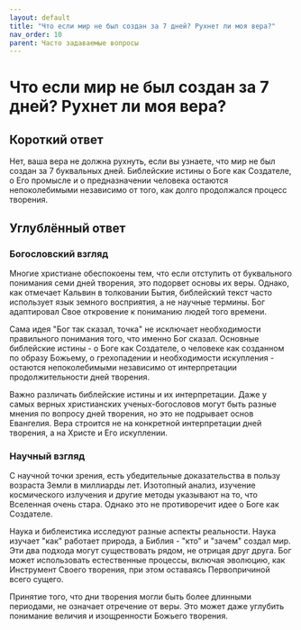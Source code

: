 ```yaml
---
layout: default
title: "Что если мир не был создан за 7 дней? Рухнет ли моя вера?"
nav_order: 10
parent: Часто задаваемые вопросы
---
```


# Что если мир не был создан за 7 дней? Рухнет ли моя вера?

## Короткий ответ

Нет, ваша вера не должна рухнуть, если вы узнаете, что мир не был создан за 7 буквальных дней. Библейские истины о Боге как Создателе, о Его промысле и о предназначении человека остаются непоколебимыми независимо от того, как долго продолжался процесс творения.

## Углублённый ответ

### Богословский взгляд

Многие христиане обеспокоены тем, что если отступить от буквального понимания семи дней творения, это подорвет основы их веры. Однако, как отмечает Кальвин в толковании Бытия, библейский текст часто использует язык земного восприятия, а не научные термины. Бог адаптировал Свое откровение к пониманию людей того времени.

Сама идея "Бог так сказал, точка" не исключает необходимости правильного понимания того, что именно Бог сказал. Основные библейские истины - о Боге как Создателе, о человеке как созданном по образу Божьему, о грехопадении и необходимости искупления - остаются непоколебимыми независимо от интерпретации продолжительности дней творения.

Важно различать библейские истины и их интерпретации. Даже у самых верных христианских ученых-богословов могут быть разные мнения по вопросу дней творения, но это не подрывает основ Евангелия. Вера строится не на конкретной интерпретации дней творения, а на Христе и Его искуплении.

### Научный взгляд

С научной точки зрения, есть убедительные доказательства в пользу возраста Земли в миллиарды лет. Изотопный анализ, изучение космического излучения и другие методы указывают на то, что Вселенная очень стара. Однако это не противоречит идее о Боге как Создателе.

Наука и библеистика исследуют разные аспекты реальности. Наука изучает "как" работает природа, а Библия - "кто" и "зачем" создал мир. Эти два подхода могут существовать рядом, не отрицая друг друга. Бог может использовать естественные процессы, включая эволюцию, как Инструмент Своего творения, при этом оставаясь Первопричиной всего сущего.

Принятие того, что дни творения могли быть более длинными периодами, не означает отречение от веры. Это может даже углубить понимание величия и изощренности Божьего творения.

</content>